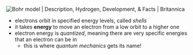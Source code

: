 ![Bohr model | Description, Hydrogen, Development, & Facts | Britannica](https://cdn.britannica.com/09/149209-050-57443291/Bohr-model-nitrogen-atom.jpg)

- electrons orbit in specified energy levels, called *shells*
- it takes **energy** to move an electron from a low orbit to a higher one
- electron energy is *quantized*, meaning there are very specific energies that an electron can be in
	- this is where *quantum mechanics* gets its name!